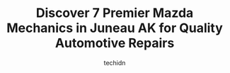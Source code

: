 ---
layout: ampstory
image: https://images.unsplash.com/photo-1596157783372-71ada8d5836b?ixlib=rb-4.0.3&ixid=MnwxMjA3fDB8MHxwaG90by1wYWdlfHx8fGVufDB8fHx8&auto=format&fit=crop&w=640&h=853&q=80
author: techidn
featured: false
description: For top-quality automotive repairs and maintenance, visit the 7 best Mazda Mechanic in Juneau AK, USA. Their reputation for excellence and their dedication to customer satisfaction make them
title: Discover 7 Premier Mazda Mechanics in Juneau AK for Quality Automotive Repairs
cover:
   title: Discover 7 Premier Mazda Mechanics in Juneau AK for Quality Automotive Repairs
   subtitle: Rickpate
   background: https://images.unsplash.com/photo-1596157783372-71ada8d5836b?ixlib=rb-4.0.3&ixid=MnwxMjA3fDB8MHxwaG90by1wYWdlfHx8fGVufDB8fHx8&auto=format&fit=crop&w=640&h=853&q=80

pages: 
 - layout: thirds
   top: <h1>#1 Affordable Auto & Tire</h1>
   bottom: "<p>The guys are great. I was driving from Anchorage to California and my car was acting up after getting to Juneau. I called over 10 spots before finding affordable auto and</p>"
   background: https://www.knot35.com/toplist/wp-content/uploads/2023/06/best-mazda-mechanic-1-in-juneau-ak-1685842217.jpeg
   backgroundblur: true
 - layout: thirds
   top: <h1>#2 Mike Hatch Sales And Service</h1>
   bottom: "<p>4755 N Douglas Hwy, Juneau, AK 99801, United States</p>"
   background: https://www.knot35.com/toplist/wp-content/uploads/2023/06/best-mazda-mechanic-2-in-juneau-ak-1685842218.jpeg
   cta:
      link: https://www.knot35.com/toplist/discover-7-premier-mazda-mechanics-in-juneau-ak-for-quality-automotive-repairs/
      text: Discover 7 Premier Mazda Mechanics in Juneau AK for Quality Automotive Repairs
 - layout: thirds
   top: <h1>#3 Alaska Auto Repair & Sales</h1>
   bottom: "<p>1115 3rd St Suite 2, Douglas, AK 99824, United States</p>"
   background: https://www.knot35.com/toplist/wp-content/uploads/2023/06/best-mazda-mechanic-3-in-juneau-ak-1685842218.jpeg
   cta:
      link: https://www.knot35.com/toplist/discover-7-premier-mazda-mechanics-in-juneau-ak-for-quality-automotive-repairs/
      text: Discover 7 Premier Mazda Mechanics in Juneau AK for Quality Automotive Repairs
 - layout: thirds
   top: <h1>#4 DB Auto Repair</h1>
   bottom: "<p>5453 Glacier Hwy, Juneau, AK 99801, United States</p>"
   background: https://images.unsplash.com/photo-1496096265110-f83ad7f96608?ixlib=rb-4.0.3&ixid=MnwxMjA3fDB8MHxwaG90by1wYWdlfHx8fGVufDB8fHx8&auto=format&fit=crop&w=640&h=853&q=80
   cta:
      link: https://www.knot35.com/toplist/discover-7-premier-mazda-mechanics-in-juneau-ak-for-quality-automotive-repairs/
      text: Discover 7 Premier Mazda Mechanics in Juneau AK for Quality Automotive Repairs
 - layout: thirds
   top: <h1>#5 Glacier Muffler-Mechanical Inc</h1>
   bottom: "<p>2450 Industrial Blvd UNIT A, Juneau, AK 99801, United States</p>"
   background: https://images.unsplash.com/photo-1509114397022-ed747cca3f65?ixlib=rb-4.0.3&ixid=MnwxMjA3fDB8MHxwaG90by1wYWdlfHx8fGVufDB8fHx8&auto=format&fit=crop&w=640&h=853&q=80
   cta:
      link: https://www.knot35.com/toplist/discover-7-premier-mazda-mechanics-in-juneau-ak-for-quality-automotive-repairs/
      text: Discover 7 Premier Mazda Mechanics in Juneau AK for Quality Automotive Repairs
 - layout: thirds
   top: <h1>#6 Dougs Auto Body</h1>
   bottom: "<p>10005 Crazy Horse Dr, Juneau, AK 99801, United States</p>"
   background: https://images.unsplash.com/photo-1541356665065-22676f35dd40?ixlib=rb-4.0.3&ixid=MnwxMjA3fDB8MHxwaG90by1wYWdlfHx8fGVufDB8fHx8&auto=format&fit=crop&w=640&h=853&q=80
   cta:
      link: https://www.knot35.com/toplist/discover-7-premier-mazda-mechanics-in-juneau-ak-for-quality-automotive-repairs/
      text: Discover 7 Premier Mazda Mechanics in Juneau AK for Quality Automotive Repairs
 - layout: thirds
   top: <h1>#7 Integrity Automotive</h1>
   bottom: "<p>9979 Crazy Horse Dr, Juneau, AK 99801, United States</p>"
   background: https://images.unsplash.com/photo-1567095761054-7a02e69e5c43?ixlib=rb-4.0.3&ixid=MnwxMjA3fDB8MHxwaG90by1wYWdlfHx8fGVufDB8fHx8&auto=format&fit=crop&w=640&h=853&q=80
   cta:
      link: https://www.knot35.com/toplist/discover-7-premier-mazda-mechanics-in-juneau-ak-for-quality-automotive-repairs/
      text: Discover 7 Premier Mazda Mechanics in Juneau AK for Quality Automotive Repairs
 - layout: thirds
   middle: Continue reading...
   background: https://images.unsplash.com/photo-1489648022186-8f49310909a0?ixlib=rb-4.0.3&ixid=MnwxMjA3fDB8MHxwaG90by1wYWdlfHx8fGVufDB8fHx8&auto=format&fit=crop&w=640&h=853&q=80
   cta:
      link: https://www.knot35.com/toplist/discover-7-premier-mazda-mechanics-in-juneau-ak-for-quality-automotive-repairs/
      text: Discover 7 Premier Mazda Mechanics in Juneau AK for Quality Automotive Repairs
      
---